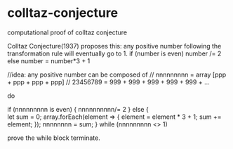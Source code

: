 # colltaz-conjecture
computational proof of colltaz conjecture

Colltaz Conjecture(1937) proposes this: any positive number following the transformation rule will eventually go to 1.
if (number is even) number /= 2
else number = number*3 + 1

//idea: any positive number can be composed of
// nnnnnnnnn = array [ppp + ppp + ppp + ppp]
//  23456789 = 999 + 999 + 999 + 999 + 999 + ...

do 
 
 if (nnnnnnnnn is even) {
   nnnnnnnnnn/= 2 
   }
 else {   
    let sum = 0;
    array.forEach(element => {
            element = element * 3 + 1;
            sum += element;
    });
   nnnnnnnn = sum;
  }
while (nnnnnnnnn <> 1)

prove the while block terminate.
